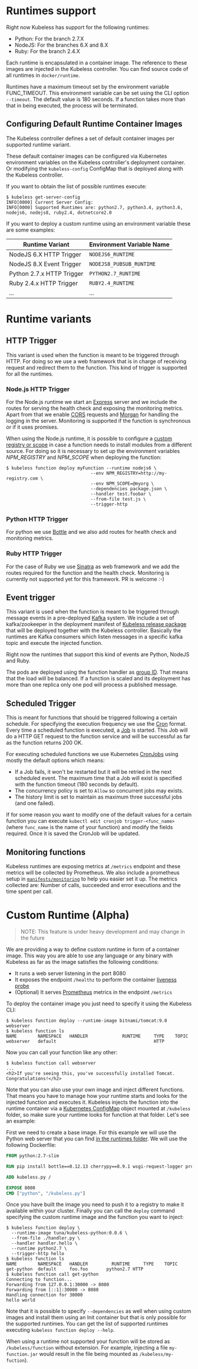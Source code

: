 # Runtimes support

Right now Kubeless has support for the following runtimes:

 - Python: For the branch 2.7.X
 - NodeJS: For the branches 6.X and 8.X
 - Ruby: For the branch 2.4.X

Each runtime is encapsulated in a container image. The reference to these images are injected in the Kubeless controller. You can find source code of all runtimes in `docker/runtime`.

Runtimes have a maximum timeout set by the environment variable FUNC_TIMEOUT. This environment variable can be set using the CLI option `--timeout`. The default value is 180 seconds. If a function takes more than that in being executed, the process will be terminated.

## Configuring Default Runtime Container Images

The Kubeless controller defines a set of default container images per supported runtime variant.

These default container images can be configured via Kubernetes environment variables on the Kubeless controller's deployment container. Or modifying the `kubeless-config` ConfigMap that is deployed along with the Kubeless controller.

If you want to obtain the list of possible runtimes execute:

```console
$ kubeless get-server-config
INFO[0000] Current Server Config:
INFO[0000] Supported Runtimes are: python2.7, python3.4, python3.6, nodejs6, nodejs8, ruby2.4, dotnetcore2.0
```

If you want to deploy a custom runtime using an environment variable these are some examples:

| Runtime Variant | Environment Variable Name |
| --- | --- |
| NodeJS 6.X HTTP Trigger | `NODEJS6_RUNTIME` |
| NodeJS 8.X Event Trigger | `NODEJS8_PUBSUB_RUNTIME` |
| Python 2.7.x HTTP Trigger | `PYTHON2.7_RUNTIME` |
| Ruby 2.4.x HTTP Trigger | `RUBY2.4_RUNTIME` |
| ... | ... |

# Runtime variants
## HTTP Trigger

This variant is used when the function is meant to be triggered through HTTP. For doing so we use a web framework that is in charge of receiving request and redirect them to the function. This kind of trigger is supported for all the runtimes.

### Node.js HTTP Trigger

For the Node.js runtime we start an [Express](http://expressjs.com) server and we include the routes for serving the health check and exposing the monitoring metrics. Apart from that we enable [CORS](https://developer.mozilla.org/en-US/docs/Web/HTTP/Access_control_CORS) requests and [Morgan](https://github.com/expressjs/morgan) for handling the logging in the server. Monitoring is supported if the function is synchronous or if it uses promises.

When using the Node.js runtime, it is possible to configure a [custom registry or scope](https://docs.npmjs.com/misc/scope#associating-a-scope-with-a-registry) in case a function needs to install modules from a different source. For doing so it is necessary to set up the environment variables *NPM_REGISTRY* and *NPM_SCOPE* when deploying the function:

```console
$ kubeless function deploy myFunction --runtime nodejs6 \
                                --env NPM_REGISTRY=http://my-registry.com \
                                --env NPM_SCOPE=@myorg \
                                --dependencies package.json \
                                --handler test.foobar \
                                --from-file test.js \
                                --trigger-http
```

### Python HTTP Trigger

For python we use [Bottle](https://bottlepy.org) and we also add routes for health check and monitoring metrics.

### Ruby HTTP Trigger

For the case of Ruby we use [Sinatra](http://www.sinatrarb.com) as web framework and we add the routes required for the function and the health check. Monitoring is currently not supported yet for this framework. PR is welcome :-)

## Event trigger

This variant is used when the function is meant to be triggered through message events in a pre-deployed [Kafka](https://kafka.apache.org) system. We include a set of kafka/zookeeper in the deployment manifest of [Kubeless release package](https://github.com/kubeless/kubeless/releases) that will be deployed together with the Kubeless controller. Basically the runtimes are Kafka consumers which listen messages in a specific kafka topic and execute the injected function.

Right now the runtimes that support this kind of events are Python, NodeJS and Ruby.

The pods are deployed using the function handler as [group ID](https://kafka.apache.org/documentation/#intro_consumers). That means that the load will be balanced. If a function is scaled and its deployment has more than one replica only one pod will process a published message.

## Scheduled Trigger

This is meant for functions that should be triggered following a certain schedule. For specifying the execution frequency  we use the [Cron](https://en.wikipedia.org/wiki/Cron) format. Every time a scheduled function is executed, a [Job](https://kubernetes.io/docs/concepts/workloads/controllers/jobs-run-to-completion/) is started. This Job will do a HTTP GET request to the function service and will be successful as far as the function returns 200 OK.

For executing scheduled functions we use Kubernetes [CronJobs](https://kubernetes.io/docs/concepts/workloads/controllers/cron-jobs/) using mostly the default options which means:
 - If a Job fails, it won't be restarted but it will be retried in the next scheduled event. The maximum time that a Job will exist is specified with the function timeout (180 seconds by default).
 - The concurrency policy is set to `Allow` so concurrent jobs may exists.
 - The history limit is set to maintain as maximum three successful jobs (and one failed).

If for some reason you want to modify one of the default values for a certain function you can execute `kubectl edit cronjob trigger-<func_name>` (where `func_name` is the name of your function) and modify the fields required. Once it is saved the CronJob will be updated.

## Monitoring functions

Kubeless runtimes are exposing metrics at `/metrics` endpoint and these metrics will be collected by Prometheus. We also include a prometheus setup in [`manifests/monitoring`](https://github.com/kubeless/kubeless/blob/master/manifests/monitoring/prometheus.yaml) to help you easier set it up. The metrics collected are: Number of calls, succeeded and error executions and the time spent per call.

# Custom Runtime (Alpha)

> NOTE: This feature is under heavy development and may change in the future

We are providing a way to define custom runtime in form of a container image. This way you are able to use any language or any binary with Kubeless as far as the image satisfies the following conditions:
 - It runs a web server listening in the port 8080
 - It exposes the endpoint `/healthz` to perform the container [liveness probe](https://kubernetes.io/docs/tasks/configure-pod-container/configure-liveness-readiness-probes/)
 - (Optional) It serves [Prometheus](https://prometheus.io) metrics in the endpoint `/metrics`

To deploy the container image you just need to specify it using the Kubeless CLI:

```console
$ kubeless function deploy --runtime-image bitnami/tomcat:9.0 webserver
$ kubeless function ls
NAME     	NAMESPACE	HANDLER         	RUNTIME  	TYPE	TOPIC
webserver	default  	                	         	HTTP
```

Now you can call your function like any other:

```console
$ kubeless function call webserver
...
<h2>If you're seeing this, you've successfully installed Tomcat. Congratulations!</h2>
```

Note that you can also use your own image and inject different functions. That means you have to manage how your runtime starts and looks for the injected function and executes it. Kubeless injects the function into the runtime container via a [Kubernetes ConfigMap](https://kubernetes.io/docs/tasks/configure-pod-container/configmap/) object mounted at `/kubeless` folder, so make sure your runtime looks for function at that folder. Let's see an example:

First we need to create a base image. For this example we will use the Python web server that you can find [in the runtimes folder](../docker/runtime/python-2.7/http-trigger/kubeless.py). We will use the following Dockerfile:

```dockerfile
FROM python:2.7-slim

RUN pip install bottle==0.12.13 cherrypy==8.9.1 wsgi-request-logger prometheus_client lxml

ADD kubeless.py /

EXPOSE 8080
CMD ["python", "/kubeless.py"]
```

Once you have built the image you need to push it to a registry to make it available within your cluster. Finally you can call the `deploy` command specifying the custom runtime image and the function you want to inject:

```console
$ kubeless function deploy \
  --runtime-image tuna/kubeless-python:0.0.6 \
  --from-file ./handler.py \
  --handler handler.hello \
  --runtime python2.7 \
  --trigger-http hello
$ kubeless function ls
NAME      	NAMESPACE	HANDLER     	RUNTIME  	TYPE	TOPIC
get-python	default  	foo.foo	      python2.7	HTTP
$ kubeless function call get-python
Connecting to function...
Forwarding from 127.0.0.1:30000 -> 8080
Forwarding from [::1]:30000 -> 8080
Handling connection for 30000
hello world
```

Note that it is possible to specify `--dependencies` as well when using custom images and install them using an Init container but that is only possible for the supported runtimes. You can get the list of supported runtimes executing `kubeless function deploy --help`.

When using a runtime not supported your function will be stored as `/kubeless/function` without extension. For example, injecting a file `my-function.jar` would result in the file being mounted as `/kubeless/my-fuction`).
